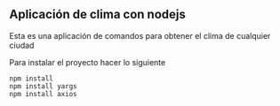 ## Aplicación de clima con nodejs

Esta es una aplicación de comandos para obtener el clima de cualquier ciudad


Para instalar el proyecto hacer lo siguiente

```
npm install 
npm install yargs
npm install axios


```